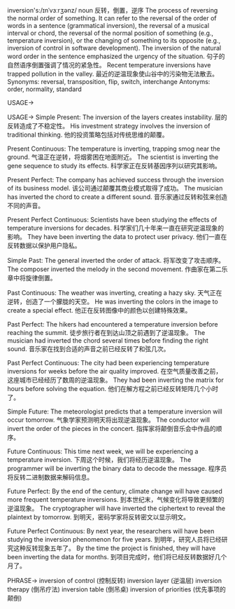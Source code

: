 inversion's:/ɪnˈvɜːrʒənz/
noun
反转，倒置，逆序
The process of reversing the normal order of something.  It can refer to the reversal of the order of words in a sentence (grammatical inversion), the reversal of a musical interval or chord, the reversal of the normal position of something (e.g., temperature inversion), or the changing of something to its opposite (e.g., inversion of control in software development).
The inversion of the natural word order in the sentence emphasized the urgency of the situation. 句子的自然语序倒置强调了情况的紧急性。
Recent temperature inversions have trapped pollution in the valley. 最近的逆温现象使山谷中的污染物无法散去。
Synonyms: reversal, transposition, flip, switch, interchange
Antonyms: order, normality, standard


USAGE->

USAGE->
Simple Present:
The inversion of the layers creates instability.  层的反转造成了不稳定性。
His investment strategy involves the inversion of traditional thinking. 他的投资策略包括对传统思维的颠覆。

Present Continuous:
The temperature is inverting, trapping smog near the ground. 气温正在逆转，将烟雾困在地面附近。
The scientist is inverting the gene sequence to study its effects.  科学家正在反转基因序列以研究其影响。

Present Perfect:
The company has achieved success through the inversion of its business model.  该公司通过颠覆其商业模式取得了成功。
The musician has inverted the chord to create a different sound.  音乐家通过反转和弦来创造不同的声音。

Present Perfect Continuous:
Scientists have been studying the effects of temperature inversions for decades.  科学家们几十年来一直在研究逆温现象的影响。
They have been inverting the data to protect user privacy.  他们一直在反转数据以保护用户隐私。


Simple Past:
The general inverted the order of attack. 将军改变了攻击顺序。
The composer inverted the melody in the second movement. 作曲家在第二乐章中将旋律倒置。

Past Continuous:
The weather was inverting, creating a hazy sky. 天气正在逆转，创造了一个朦胧的天空。
He was inverting the colors in the image to create a special effect. 他正在反转图像中的颜色以创建特殊效果。

Past Perfect:
The hikers had encountered a temperature inversion before reaching the summit.  徒步旅行者在到达山顶之前遇到了逆温现象。
The musician had inverted the chord several times before finding the right sound.  音乐家在找到合适的声音之前已经反转了和弦几次。

Past Perfect Continuous:
The city had been experiencing temperature inversions for weeks before the air quality improved.  在空气质量改善之前，这座城市已经经历了数周的逆温现象。
They had been inverting the matrix for hours before solving the equation. 他们在解方程之前已经反转矩阵几个小时了。


Simple Future:
The meteorologist predicts that a temperature inversion will occur tomorrow.  气象学家预测明天将出现逆温现象。
The conductor will invert the order of the pieces in the concert.  指挥家将颠倒音乐会中作品的顺序。

Future Continuous:
This time next week, we will be experiencing a temperature inversion.  下周这个时候，我们将经历逆温现象。
The programmer will be inverting the binary data to decode the message. 程序员将反转二进制数据来解码信息。


Future Perfect:
By the end of the century, climate change will have caused more frequent temperature inversions.  到本世纪末，气候变化将导致更频繁的逆温现象。
The cryptographer will have inverted the ciphertext to reveal the plaintext by tomorrow. 到明天，密码学家将反转密文以显示明文。


Future Perfect Continuous:
By next year, the researchers will have been studying the inversion phenomenon for five years.  到明年，研究人员将已经研究这种反转现象五年了。
By the time the project is finished, they will have been inverting the data for months.  到项目完成时，他们将已经反转数据好几个月了。

PHRASE->
inversion of control (控制反转)
inversion layer (逆温层)
inversion therapy (倒吊疗法)
inversion table (倒吊桌)
inversion of priorities (优先事项的颠倒)
